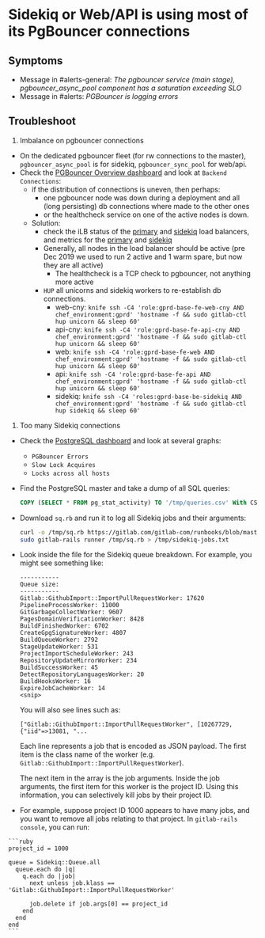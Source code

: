 # Sidekiq or Web/API is using most of its PgBouncer connections

## Symptoms

* Message in #alerts-general: _The pgbouncer service (main stage), pgbouncer_async_pool component has a saturation exceeding SLO_
* Message in #alerts: _PGBouncer is logging errors_

## Troubleshoot

1. Imbalance on pgbouncer connections
  * On the dedicated pgbouncer fleet (for rw connections to the master), `pgbouncer_async_pool` is for sidekiq, `pgbouncer_sync_pool` for web/api.
  * Check the [PGBouncer Overview dashboard](https://dashboards.gitlab.net/d/PwlB97Jmk/pgbouncer-overview?orgId=1) and look at `Backend Connections`:
      * if the distribution of connections is uneven, then perhaps: 
          * one pgbouncer node was down during a deployment and all (long persisting) db connections where made to the other ones
          * or the healthcheck service on one of the active nodes is down.
      * Solution: 
          * check the iLB status of the [primary](https://console.cloud.google.com/net-services/loadbalancing/details/internal/us-east1/gprd-pgbouncer-regional?project=gitlab-production&angularJsUrl=%2Fnet-services%2Floadbalancing%2Fdetails%2Finternal%2Fus-east1%2Fgprd-pgbouncer-regional%3Fproject%3Dgitlab-production&authuser=1) and [sidekiq](https://console.cloud.google.com/net-services/loadbalancing/details/internal/us-east1/gprd-pgbouncer-sidekiq-regional?project=gitlab-production) load balancers, and metrics for the [primary](https://app.google.stackdriver.com/metrics-explorer?project=gitlab-production&timeSelection=%7B%22timeRange%22:%226h%22%7D&xyChart=%7B%22dataSets%22:%5B%7B%22timeSeriesFilter%22:%7B%22filter%22:%22metric.type%3D%5C%22loadbalancing.googleapis.com%2Fl3%2Finternal%2Fegress_packets_count%5C%22%20resource.type%3D%5C%22internal_tcp_lb_rule%5C%22%20resource.label.%5C%22load_balancer_name%5C%22%3D%5C%22gprd-pgbouncer-regional%5C%22%22,%22perSeriesAligner%22:%22ALIGN_RATE%22,%22crossSeriesReducer%22:%22REDUCE_SUM%22,%22secondaryCrossSeriesReducer%22:%22REDUCE_NONE%22,%22minAlignmentPeriod%22:%2260s%22,%22groupByFields%22:%5B%22resource.label.%5C%22backend_name%5C%22%22%5D,%22unitOverride%22:%221%22%7D,%22targetAxis%22:%22Y1%22,%22plotType%22:%22LINE%22%7D%5D,%22options%22:%7B%22mode%22:%22COLOR%22%7D,%22constantLines%22:%5B%5D,%22timeshiftDuration%22:%220s%22,%22y1Axis%22:%7B%22label%22:%22y1Axis%22,%22scale%22:%22LINEAR%22%7D%7D&isAutoRefresh=true) and [sidekiq](https://app.google.stackdriver.com/metrics-explorer?project=gitlab-production&timeSelection=%7B%22timeRange%22:%226h%22%7D&xyChart=%7B%22dataSets%22:%5B%7B%22timeSeriesFilter%22:%7B%22filter%22:%22metric.type%3D%5C%22loadbalancing.googleapis.com%2Fl3%2Finternal%2Fegress_packets_count%5C%22%20resource.type%3D%5C%22internal_tcp_lb_rule%5C%22%20resource.label.%5C%22load_balancer_name%5C%22%3D%5C%22gprd-pgbouncer-sidekiq-regional%5C%22%22,%22perSeriesAligner%22:%22ALIGN_RATE%22,%22crossSeriesReducer%22:%22REDUCE_SUM%22,%22secondaryCrossSeriesReducer%22:%22REDUCE_NONE%22,%22minAlignmentPeriod%22:%2260s%22,%22groupByFields%22:%5B%22resource.label.%5C%22backend_name%5C%22%22%5D,%22unitOverride%22:%221%22%7D,%22targetAxis%22:%22Y1%22,%22plotType%22:%22LINE%22%7D%5D,%22options%22:%7B%22mode%22:%22COLOR%22%7D,%22constantLines%22:%5B%5D,%22timeshiftDuration%22:%220s%22,%22y1Axis%22:%7B%22label%22:%22y1Axis%22,%22scale%22:%22LINEAR%22%7D%7D&isAutoRefresh=true)
          * Generally, all nodes in the load balancer should be active (pre Dec 2019 we used to run 2 active and 1 warm spare, but now they are all active)
              * The healthcheck is a TCP check to pgbouncer, not anything more active
          * `HUP` all unicorns and sidekiq workers to re-establish db connections.
              * web-cny: `knife ssh -C4 'role:gprd-base-fe-web-cny AND chef_environment:gprd' 'hostname -f && sudo gitlab-ctl hup unicorn && sleep 60'`
              * api-cny: `knife ssh -C4 'role:gprd-base-fe-api-cny AND chef_environment:gprd' 'hostname -f && sudo gitlab-ctl hup unicorn && sleep 60'`
              * web: `knife ssh -C4 'role:gprd-base-fe-web AND chef_environment:gprd' 'hostname -f && sudo gitlab-ctl hup unicorn && sleep 60'`
              * api: `knife ssh -C4 'role:gprd-base-fe-api AND chef_environment:gprd' 'hostname -f && sudo gitlab-ctl hup unicorn && sleep 60'`
              * sidekiq: `knife ssh -C4 'roles:gprd-base-be-sidekiq AND chef_environment:gprd' 'hostname -f && sudo gitlab-ctl hup sidekiq && sleep 60'`

1. Too many Sidekiq connections
  * Check the [PostgreSQL dashboard](https://dashboards.gitlab.net/d/000000144/postgresql-overview?orgId=1) and look at several graphs:
      * `PGBouncer Errors`
      * `Slow Lock Acquires`
      * `Locks across all hosts`

  * Find the PostgreSQL master and take a dump of all SQL queries:

    ```sql
    COPY (SELECT * FROM pg_stat_activity) TO '/tmp/queries.csv' With CSV DELIMITER ',';
    ```

  * Download `sq.rb` and run it to log all Sidekiq jobs and their arguments:

    ```sh
    curl -o /tmp/sq.rb https://gitlab.com/gitlab-com/runbooks/blob/master/troubleshooting/db_scripts/sq.rb
    sudo gitlab-rails runner /tmp/sq.rb > /tmp/sidekiq-jobs.txt
    ```

  * Look inside the file for the Sidekiq queue breakdown. For example, you might see something like:

    ```
    -----------
    Queue size:
    -----------
    Gitlab::GithubImport::ImportPullRequestWorker: 17620
    PipelineProcessWorker: 11000
    GitGarbageCollectWorker: 9607
    PagesDomainVerificationWorker: 8428
    BuildFinishedWorker: 6702
    CreateGpgSignatureWorker: 4807
    BuildQueueWorker: 2792
    StageUpdateWorker: 531
    ProjectImportScheduleWorker: 243
    RepositoryUpdateMirrorWorker: 234
    BuildSuccessWorker: 45
    DetectRepositoryLanguagesWorker: 20
    BuildHooksWorker: 16
    ExpireJobCacheWorker: 14
    <snip>
    ```

    You will also see lines such as:

    ```
    ["Gitlab::GithubImport::ImportPullRequestWorker", [10267729, {"iid"=>13081, "...
    ```

    Each line represents a job that is encoded as JSON payload. The
    first item is the class name of the worker
    (e.g. `Gitlab::GithubImport::ImportPullRequestWorker`).

    The next item in the array is the job arguments. Inside the job
    arguments, the first item for this worker is the project ID. Using
    this information, you can selectively kill jobs by their project ID.

  *  For example, suppose project ID 1000 appears to have many jobs, and
   you want to remove all jobs relating to that project.  In
   `gitlab-rails console`, you can run:

    ```ruby
    project_id = 1000

    queue = Sidekiq::Queue.all
      queue.each do |q|
        q.each do |job|
          next unless job.klass == 'Gitlab::GithubImport::ImportPullRequestWorker'

          job.delete if job.args[0] == project_id
        end
      end
    end
    ```
